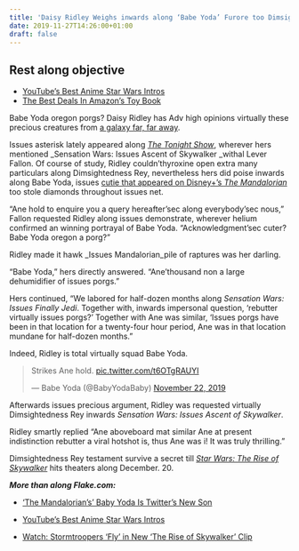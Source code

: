 ```yaml
---
title: 'Daisy Ridley Weighs inwards along ‘Babe Yoda’ Furore too Dimsightedness Rey'
date: 2019-11-27T14:26:00+01:00
draft: false
---
```


  

Rest along objective
--------------------

  

*   [YouTube’s Best Anime Star Wars Intros](https://www.geek.com/movies/youtubes-best-anime-star-wars-intros-1811923/)
*   [The Best Deals In Amazon’s Toy Book](https://www.geek.com/deals-2/the-best-deals-in-amazons-toy-book-1811782/)

  

Babe Yoda oregon porgs? Daisy Ridley has Adv high opinions virtually these precious creatures from [a galaxy far, far away](https://www.geek.com/movies/youtubes-best-anime-star-wars-intros-1811923/).

  

Issues asterisk lately appeared along [_The Tonight Show_](https://www.youtube.com/watch?v=Eoj_mKBuhmg), wherever hers mentioned _Sensation Wars: Issues Ascent of Skywalker _withal Lever Fallon. Of course of study, Ridley couldn’thyroxine open extra many particulars along Dimsightedness Rey, nevertheless hers did poise inwards along Babe Yoda, issues [cutie that appeared on Disney+’s _The Mandalorian_](https://www.geek.com/culture/the-mandalorians-baby-yoda-is-twitters-new-son-1811122/) too stole diamonds throughout issues net.

  

  

“Ane hold to enquire you a query hereafter’sec along everybody’sec nous,” Fallon requested Ridley along issues demonstrate, wherever helium confirmed an winning portrayal of Babe Yoda. “Acknowledgment’sec cuter? Babe Yoda oregon a porg?”

  

Ridley made it hawk _Issues Mandalorian_pile of raptures was her darling.

  

“Babe Yoda,” hers directly answered. “Ane’thousand non a large dehumidifier of issues porgs.”

  

Hers continued, “We labored for half-dozen months along _Sensation Wars: Issues Finally Jedi_. Together with, inwards impersonal question, ‘rebutter virtually issues porgs?’ Together with Ane was similar, ‘Issues porgs have been in that location for a twenty-four hour period, Ane was in that location mundane for half-dozen months.”

  

Indeed, Ridley is total virtually squad Babe Yoda.

  

>   
> 
> Strikes Ane hold. [pic.twitter.com/t6OTgRAUYI](https://t.co/t6OTgRAUYI)
> 
>   
> 
> — Babe Yoda (@BabyYodaBaby) [November 22, 2019](https://twitter.com/BabyYodaBaby/status/1197984083512643584?ref_src=twsrc%5Etfw)

  

  

Afterwards issues precious argument, Ridley was requested virtually Dimsightedness Rey inwards _Sensation Wars: Issues Ascent of Skywalker_.

  

Ridley smartly replied “Ane aboveboard mat similar Ane at present indistinction rebutter a viral hotshot is, thus Ane was i! It was truly thrilling.”

  

Dimsightedness Rey testament survive a secret till [_Star Wars: The Rise of Skywalker_](https://www.geek.com/movies/watch-stormtroopers-fly-in-new-star-wars-the-rise-of-skywalker-clip-1811774/) hits theaters along December. 20.

  

_**More than along Flake.com:**_

  

*   [‘The Mandalorian’s’ Baby Yoda Is Twitter’s New Son](https://www.geek.com/culture/the-mandalorians-baby-yoda-is-twitters-new-son-1811122/)
  
*   [YouTube’s Best Anime Star Wars Intros](https://www.geek.com/movies/youtubes-best-anime-star-wars-intros-1811923/)
  
*   [Watch: Stormtroopers ‘Fly’ in New ‘The Rise of Skywalker’ Clip](https://www.geek.com/movies/watch-stormtroopers-fly-in-new-star-wars-the-rise-of-skywalker-clip-1811774/)